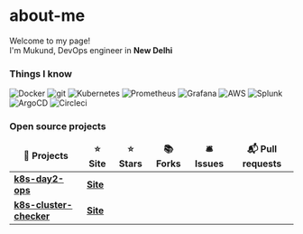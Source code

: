 # about-me

<p>Welcome to my page! </br> 
I'm Mukund, DevOps engineer in <b>New Delhi</b> 
</p>

<h3>Things I know </h3>

<p>
  <img alt="Docker" src="https://img.shields.io/badge/-Docker-46a2f1?style=flat-square&logo=docker&logoColor=white" />
  <img alt="git" src="https://img.shields.io/badge/-Git-F05032?style=flat-square&logo=git&logoColor=white" />
  <img alt="Kubernetes" src="https://img.shields.io/badge/%20-kubernetes-blue?style=flat-square&logo=kubernetes&logoColor=white" />
  <img alt="Prometheus" src="https://img.shields.io/badge/%20-prometheus-orange?style=flat-square&logo=Prometheus&logoColor=white" />
  <img alt="Grafana" src="https://img.shields.io/badge/%20-grafana-E34F26?style=flat-square&logo=grafana&logoColor=white" />
  <img alt="AWS" src="https://img.shields.io/badge/%20-aws-yellow?style=flat-square&logo=cloud&logoColor=white" />
  <img alt="Splunk" src="https://img.shields.io/badge/%20-splunk-green?style=flat-square&logo=splunk&logoColor=white" /> 
  <img alt="ArgoCD" src="https://img.shields.io/badge/%20-argocd-orange?style=flat-square&logo=argocd&logoColor=white" /> 
  <img alt="Circleci" src="https://img.shields.io/badge/%20-circleci-black?style=flat-square&logo=circleci&logoColor=white" />   
</p>
<p></p>

<p></p>
<h3>Open source projects</h3>
<table>
  <thead align="center">
    <tr border: none;>
      <td><b>🎁 Projects</b></td>
      <td><b>⭐ Site</b></td>
      <td><b>⭐ Stars</b></td>
      <td><b>📚 Forks</b></td>
      <td><b>🛎 Issues</b></td>
      <td><b>📬 Pull requests</b></td>
    </tr>
  </thead>
  <tbody>
</td>
    <tr>
      <td><a href="https://github.com/dguyhasnoname/k8s-day2-ops"><b>k8s-day2-ops</b></a></td>
      <td><a href="https://github.com/dguyhasnoname/k8s-day2-ops/blob/master/README.md"> <b> Site</b></a></td>
    </tr>
    <tr>
      <td><a href="https://github.com/dguyhasnoname/k8s-cluster-checker"><b>k8s-cluster-checker</b></a></td>
      <td><a href="https://dguyhasnoname.github.io/k8s-cluster-checker/"> <b> Site</b></a></td>
    </tr>
  </td>
  </tbody>
</table>
